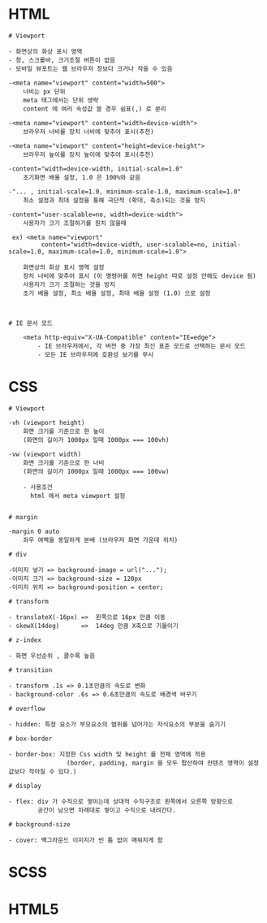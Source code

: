 # HTML

    # Viewport

    - 화면상의 화상 표시 영역
    - 창, 스크롤바, 크기조절 버튼이 없음
    - 모바일 뷰포트는 웹 브라우저 창보다 크거나 작을 수 있음

    -<meta name="viewport" content="width=500">
        너비는 px 단위
        meta 태그에서는 단위 생략
        content 에 여러 속성값 쓸 경우 쉼표(,) 로 분리

    -<meta name="viewport" content="width=device-width">
        브라우저 너비를 장치 너비에 맞추어 표시(추천)

    -<meta name="viewport" content="height=device-height">
        브라우저 높이를 장치 높이에 맞추어 표시(추천)

    -content="width=device-width, initial-scale=1.0"
        초기화면 배율 설정, 1.0 은 100%와 같음

    -"... , initial-scale=1.0, minimum-scale-1.0, maximum-scale=1.0"
        최소 설정과 최대 설정을 통해 극단적 (확대, 축소)되는 것을 방지

    -content="user-scalable=no, width=device-width">
        사용자가 크기 조절하기를 원치 않을때

     ex) <meta name="viewport"
             content="width=device-width, user-scalable=no, initial-scale=1.0, maximum-scale=1.0, minimum-scale=1.0">

        화면상의 화상 표시 영역 설정
        장치 너비에 맞추어 표시 (이 명령어를 하면 height 따로 설정 안해도 device 됨)
        사용자가 크기 조절하는 것을 방지
        초기 배율 설정, 최소 배율 설정, 최대 배율 설정 (1.0) 으로 설정



    # IE 문서 모드

        <meta http-equiv="X-UA-Compatible" content="IE=edge">
            - IE 브라우저에서, 각 버전 중 가장 최신 표준 모드로 선택하는 문서 모드
            - 모든 IE 브라우저에 호환성 보기를 무시

# CSS

    # Viewport

    -vh (viewport height)
        화면 크기를 기준으로 한 높이
        (화면의 길이가 1000px 일때 1000px === 100vh)

    -vw (viewport width)
        화면 크기를 기준으로 한 너비
        (화면의 길이가 1000px 일때 1000px === 100vw)

        - 사용조건
          html 에서 meta viewport 설정


    # margin

    -margin 0 auto
        좌우 여백을 동일하게 분배 (브라우저 화면 가운데 위치)

    # div

    -이미지 넣기 => background-image = url("...");
    -이미지 크기 => background-size = 120px
    -이미지 위치 => background-position = center;

    # transform

    - translateX(-16px) =>  왼쪽으로 16px 만큼 이동
    - skewX(14deg)      =>  14deg 만큼 X축으로 기울이기

    # z-index

    - 화면 우선순위 , 클수록 높음

    # transition

    - transform .1s => 0.1초만큼의 속도로 변화
    - background-color .6s => 0.6초만큼의 속도로 배경색 바꾸기

    # overflow

    - hidden: 특정 요소가 부모요소의 범위를 넘어가는 자식요소의 부분을 숨기기

    # box-border

    - border-box: 지정한 Css width 및 height 를 전체 영역에 적용
                    (border, padding, margin 을 모두 합산하여 컨텐츠 영역이 설정값보다 작아질 수 있다.)

    # display

    - flex: div 가 수직으로 쌓이는데 상대적 수직구조로 왼쪽에서 오른쪽 방향으로
            공간이 남으면 차례대로 쌓이고 수직으로 내려간다.

    # background-size

    - cover: 백그라운드 이미지가 빈 틈 없이 매워지게 함

# SCSS

# HTML5
